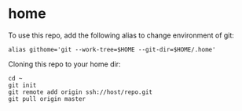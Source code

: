 # home

To use this repo, add the following alias to change environment of git:
```
alias githome='git --work-tree=$HOME --git-dir=$HOME/.home'
```

Cloning this repo to your home dir:
```
cd ~
git init
git remote add origin ssh://host/repo.git
git pull origin master
```



